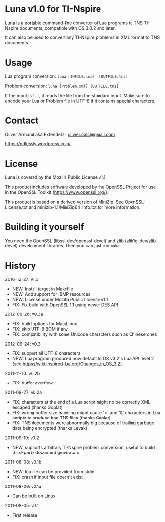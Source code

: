 Luna v1.0 for TI-Nspire
=======================

Luna is a portable command-line converter of Lua programs to TNS TI-Nspire
documents, compatible with OS 3.0.2 and later.

It can also be used to convert any TI-Nspire problems in XML format to TNS
documents.

Usage
=====

Lua program conversion:    `luna [INFILE.lua]  [OUTFILE.tns]`

Problem conversion:        `luna [Problem.xml] [OUTFILE.tns]`

If the input is `'-'`, it reads the file from the standard input.
Make sure to encode your Lua or Problem file in UTF-8 if it contains special
characters.

Contact
=======

Oliver Armand aka ExtendeD - olivier.calc@gmail.com

https://ndlessly.wordpress.com/

License
=======

Luna is covered by the Mozilla Public License v1.1.

This product includes software developed by the OpenSSL Project for use in the
OpenSSL Toolkit (https://www.openssl.org/).

This product is based on a derived version of MiniZip.
See OpenSSL-License.txt and minizip-1.1/MiniZip64\_info.txt for more
information.

Building it yourself
====================

You need the OpenSSL (libssl-dev/openssl-devel) and zlib (zlib1g-dev/zlib-devel)
development libraries. Then you can just run `make`.

History
=======

2016-12-27: v1.0
 * NEW: Install target in Makefile
 * NEW: Add support for .BMP resources
 * NEW: License under Mozilla Public License v1.1
 * FIX: Fix build with OpenSSL 1.1 using newer DES API

2012-06-26: v0.3a
 * FIX: build options for Mac/Linux
 * FIX: skip UTF-8 BOM if any
 * FIX: compatibility with some Unicode characters such as Chinese ones

2012-06-24: v0.3
 * FIX: support all UTF-8 characters
 * NEW: Lua program produced now default to OS v3.2's Lua API level 2 (see
        https://wiki.inspired-lua.org/Changes_in_OS_3.2).

2011-11-10: v0.2b
 * FIX: buffer overflow

2011-09-27: v0.2a
 * FIX: characters at the end of a Lua script might no be correctly XML-escaped
        (thanks Goplat)
 * FIX: wrong buffer size handling might cause '<' and '&' characters in Lua
        scripts to produce bad TNS files (thanks Goplat)
 * FIX: TNS documents were abnormally big because of trailing garbage data being
        encrypted (thanks Levak)

2011-09-19: v0.2
 * NEW: supports arbitrary TI-Nspire problem conversion, useful to build
        third-party document generators

2011-08-08: v0.1b
 * NEW: lua file can be provided from stdin
 * FIX: crash if input file doesn't exist

2011-08-06: v0.1a
 * Can be built on Linux

2011-08-05: v0.1
 * First release
